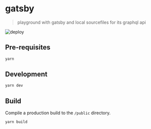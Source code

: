 # gatsby
> playground with gatsby and local sourcefiles for its graphql api

![deploy](https://i.imgur.com/W4uykLx.png)

## Pre-requisites

```sh
yarn
```

## Development

```sh
yarn dev
```

## Build
Compile a production build to the `/public` directory.

```sh
yarn build
```
